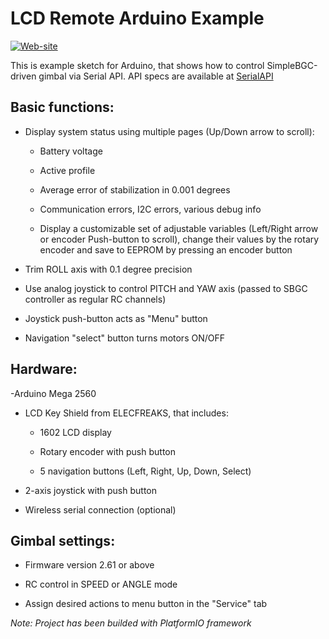 LCD Remote Arduino Example
==========================================
[![Web-site](https://www.basecamelectronics.com/img/logo.basecam.onwhite.png)](https://www.basecamelectronics.com)

This is example sketch for Arduino, that shows how to control
SimpleBGC-driven gimbal via Serial API. API specs are available at
[SerialAPI](http://www.basecamelectronics.com/serialapi/)

## Basic functions:

- Display system status using multiple pages (Up/Down arrow to scroll):

	- Battery voltage

	- Active profile

	- Average error of stabilization in 0.001 degrees

	- Communication errors, I2C errors, various debug info

	- Display a customizable set of adjustable variables (Left/Right arrow or encoder Push-button to scroll),
			change their values by the rotary encoder and save to EEPROM by pressing an encoder button

- Trim ROLL axis with 0.1 degree precision

- Use analog joystick to control PITCH and YAW axis (passed to SBGC controller as regular RC channels)

- Joystick push-button acts as "Menu" button

- Navigation "select" button turns motors ON/OFF

## Hardware:

-Arduino Mega 2560

- LCD Key Shield from ELECFREAKS, that includes:

	- 1602 LCD display

	- Rotary encoder with push button

	- 5 navigation buttons (Left, Right, Up, Down, Select)

- 2-axis joystick with push button

- Wireless serial connection (optional)

## Gimbal settings:

- Firmware version 2.61 or above

- RC control in SPEED or ANGLE mode

- Assign desired actions to menu button in the "Service" tab

*Note: Project has been builded with PlatformIO framework*

